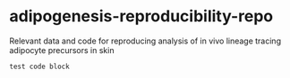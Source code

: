 # adipogenesis-reproducibility-repo
Relevant data and code for reproducing analysis of in vivo lineage tracing adipocyte precursors in skin

```
test code block
```
